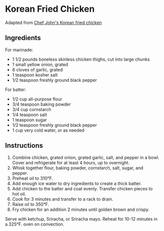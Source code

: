 # Korean Fried Chicken

Adapted from [Chef John's Korean fried chicken](http://foodwishes.blogspot.com/2014/07/korean-fried-chicken.html)

## Ingredients

For marinade:
- 1 1/2 pounds boneless skinless chicken thighs, cut into large chunks
- 1 small yellow onion, grated
- 6 cloves of garlic, grated
- 1 teaspoon kosher salt
- 1/2 teaspoon freshly ground black pepper

For batter:
- 1/2 cup all-purpose flour
- 3/4 teaspoon baking powder
- 3/4 cup cornstarch
- 1/4 teaspoon salt
- 1 teaspoon sugar
- 1/2 teaspoon freshly ground black pepper
- 1 cup very cold water, or as needed

## Instructions

1. Combine chicken, grated onion, grated garlic, salt, and pepper in a bowl. Cover and refrigerate for at least 4 hours, up to overnight.
3. Whisk together flour, baking powder, cornstarch, salt, sugar, and pepper.
4. Preheat oil to 310&deg;F.
5. Add enough ice water to dry ingredients to create a thick batter.
6. Add chicken to the batter and coat evenly. Transfer chicken pieces to hot oil.
7. Cook for 3 minutes and transfer to a rack to drain.
8. Raise oil to 350&deg;F.
9. Fry chicken for an addition 2 minutes until golden brown and crispy.

Serve with ketchup, Sriracha, or Sriracha mayo. Reheat for 10-12 minutes in a 325&deg;F. oven on convection.
